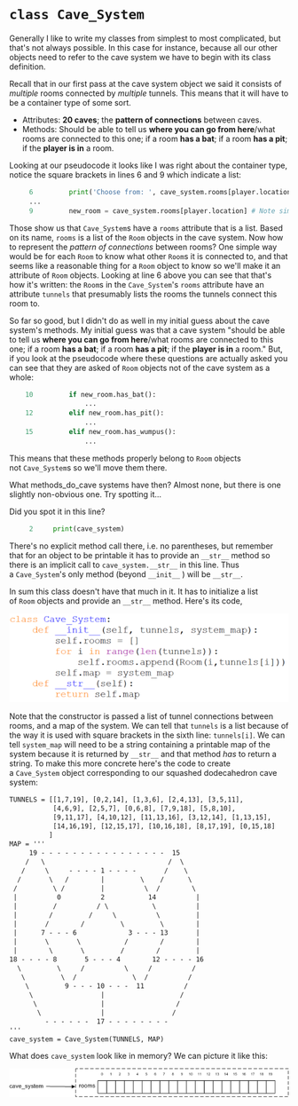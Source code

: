 # `class Cave_System`

Generally I like to write my classes from simplest to most complicated,
but that's not always possible. In this case for instance, because all
our other objects need to refer to the cave system we have to begin with
its class definition.

Recall that in our first pass at the cave system object we said it
consists of _multiple_ rooms connected by _multiple_ tunnels. This means
that it will have to be a container type of some sort.

-   Attributes: **20 caves**; the **pattern of connections** between
    caves.
-   Methods: Should be able to tell us **where you can go from
    here**/what rooms are connected to this one; if a room **has a
    bat**; if a room **has a pit**; if the **player is in** a room.

Looking at our pseudocode it looks like I was right about the container
type, notice the square brackets in lines 6 and 9 which indicate a list:

```python
     6         print('Choose from: ', cave_system.rooms[player.location].tunnels)
     ...
     9         new_room = cave_system.rooms[player.location] # Note simplifying alias.
```

Those show us that `Cave_System`s have a `rooms` attribute that is a
list. Based on its name, `rooms` is a list of the `Room` objects in the
cave system. Now how to represent the _pattern of connections_ between
rooms? One simple way would be for each `Room` to know what
other `Room`s it is connected to, and that seems like a reasonable thing
for a `Room` object to know so we'll make it an attribute
of `Room` objects. Looking at line 6 above you can see that that's how
it's written: the `Room`s in the `Cave_System`'s `rooms` attribute
have an attribute `tunnels` that presumably lists the rooms the tunnels
connect this room to.

So far so good, but I didn't do as well in my initial guess about the
cave system's methods. My initial guess was that a cave system "should
be able to tell us **where you can go from here**/what rooms are
connected to this one; if a room **has a bat**; if a room **has a pit**;
if the **player is in** a room." But, if you look at the pseudocode
where these questions are actually asked you can see that they are asked
of `Room` objects not of the cave system as a whole:

```python
    10         if new_room.has_bat():
                   ...
    12         elif new_room.has_pit():
                   ...
    15         elif new_room.has_wumpus():
                   ...
```

This means that these methods properly belong to `Room` objects
not `Cave_System`s so we'll move them there.

What methods_do_cave systems have then? Almost none, but there is one
slightly non-obvious one. Try spotting it...

Did you spot it in this line?

```python
     2     print(cave_system)
```

There's no explicit method call there, i.e. no parentheses, but
remember that for an object to be printable it has to provide
an `__str__` method so there is an implicit call
to `cave_system.__str__` in this line. Thus a `Cave_System`'s only
method (beyond `__init__` ) will be `__str__`.

In sum this class doesn't have that much in it. It has to initialize a
list of `Room` objects and provide an `__str__` method. Here's its code,

![](08_class_cave_system_py.png)

Note that the constructor is passed a list of tunnel connections between
rooms, and a map of the system. We can tell that `tunnels` is a list because
of the way it is used with square brackets in the sixth
line: `tunnels[i]`. We can tell `system_map` will need to be a string
containing a printable map of the system because it is returned
by `__str__` and that method _has_ to return a string. To make this more
concrete here's the code to create a `Cave_System` object corresponding
to our squashed dodecahedron cave system:

    TUNNELS = [[1,7,19], [0,2,14], [1,3,6], [2,4,13], [3,5,11],
               [4,6,9], [2,5,7], [0,6,8], [7,9,18], [5,8,10],
               [9,11,17], [4,10,12], [11,13,16], [3,12,14], [1,13,15],
               [14,16,19], [12,15,17], [10,16,18], [8,17,19], [0,15,18]
              ]
    MAP = '''
         19 - - - - - - - - - - - - - - - -  15
        /   \                               /  \ 
       /     \     - - - - 1 - - - -       /    \ 
      /       \   /        |         \    /      \ 
     /         \ /         |          \  /        \ 
     |          0          2           14          |
     |         /          / \           \          |
     |        /         /     \          \         |
     |       /        /         \         \        |
     |      7 - - - 6             3 - - - 13       |
     |       \       \           /        /        |
     |        \       \         /        /         |
    18 - - - - 8       5 - - - 4        12 - - - - 16
      \         \     /          \     /          /
       \         \  /              \  /          /
        \         9 - - - 10 - - -  11          /
         \                 |                   /
          \                |                  /
           \               |                 /
             - - - - - -  17 - - - - - - - -
    '''
    cave_system = Cave_System(TUNNELS, MAP)

What does `cave_system` look like in memory? We can picture it like this:

![.](08_cave_system_memory_diagram.png)
